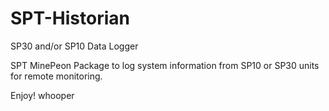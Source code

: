 SPT-Historian
=============

SP30 and/or SP10 Data Logger

SPT MinePeon Package to log system information from SP10 or SP30 units for remote monitoring. 

Enjoy!
whooper
